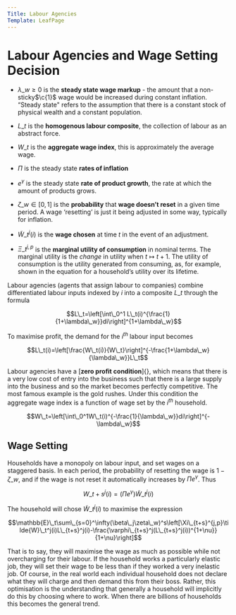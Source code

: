 ```yaml
---
Title: Labour Agencies
Template: LeafPage
---
```


# Labour Agencies and Wage Setting Decision
$\newcommand{\F}[1]{^{[\text{F}#1]}}$$\newcommand{\C}[2]{^{[#1\text{, p.#2}]}}$$\newcommand{\c}[1]{^{[#1]}}$$\newcommand{\Ci}[2]{^{[#1\text{, #2}]}}$
-   $\lambda\_w\geq0$ is the **steady state wage markup** - the
    amount that a non-sticky$\c{1}$ wage would be increased during
    constant inflation. “Steady state" refers to the assumption that
    there is a constant stock of physical wealth and a constant
    population.

-   $L\_t$ is the **homogenous labour composite**, the collection of
    labour as an abstract force.

-   $W\_t$ is the **aggregate wage index**, this is approximately the
    average wage.

-   $\Pi$ is the steady state **rates of inflation**

-   $e^\gamma$ is the steady state **rate of product growth**, the
    rate at which the amount of products grows.

-   $\zeta\_w\in[0,1]$ is the **probability** that **wage doesn’t
    reset** in a given time period. A wage ‘resetting’ is just it
    being adjusted in some way, typically for inflation.

-   $\tilde{W}\_t^j(i)$ is the **wage chosen** at time $t$ in the
    event of an adjustment.

-   $\Xi\_t^{j,p}$ is the **marginal utility of consumption** in
    nominal terms. The marginal utility is the *change* in utility
    when $t\mapsto t+1$. The utility of consumption is the utility
    generated from consuming, as, for example, shown in the equation for
    a household’s utility over its lifetime.

Labour agencies (agents that assign labour to companies) combine
differentiated labour inputs indexed by $i$ into a composite $L\_t$
through the formula

$$L\_t=\left[\int\_0^1 L\_t(i)^{\frac{1}{1+\lambda\_w}}di\right]^{1+\lambda\_w}$$

To maximise profit, the demand for the $i^{th}$ labour input becomes

$$L\_t(i)=\left[\frac{W\_t(i)}{W\_t}\right]^{-\frac{1+\lambda\_w}{\lambda\_w}}L\_t$$

Labour agencies have a [**zero profit condition**]{}, which means that
there is a very low cost of entry into the business such that there is a
large supply into the business and so the market becomes perfectly
competitive. The most famous example is the gold rushes. Under this
condition the aggregate wage index is a function of wage set by the
$i^{th}$ household.

$$W\_t=\left[\int\_0^1W\_t(i)^{-\frac{1}{\lambda\_w}}di\right]^{-\lambda\_w}$$

## Wage Setting

Households have a monopoly on labour input, and set wages on a staggered
basis. In each period, the probability of resetting the wage is
$1-\zeta\_w$, and if the wage is not reset it automatically increases by
$\Pi e^\gamma$. Thus

$$W\_{t+s}^j(i)=(\Pi e^\gamma)\tilde{W}\_t^j(i)$$

The household will chose $\tilde{W}\_t^j(i)$ to maximise the expression

$$\mathbb{E}\_t\sum\_{s=0}^\infty(\beta\_j\zeta\_w)^s\left[\Xi\_{t+s}^{j,p}\tilde{W}\_t^j(i)L\_{t+s}^j(i)-\frac{\varphi\_{t+s}^j(L\_{t+s}^j(i))^{1+\nu}}{1+\nu}\right]$$

That is to say, they will maximise the wage as much as possible while
not overcharging for their labour. If the household works a particularly
elastic job, they will set their wage to be less than if they worked a
very inelastic job. Of course, in the real world each individual
household does not declare what they will charge and then demand this
from their boss. Rather, this optimisation is the understanding that
generally a household will implicitly do this by choosing where to work.
When there are billions of households this becomes the general trend.
